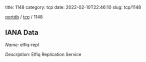 title: 1148
category: tcp
date: 2022-02-10T22:46:10
slug: tcp/1148

[portdb](/) / [tcp](/category/tcp.html) / 1148


## IANA Data

_Name:_ elfiq-repl

_Description:_ Elfiq Replication Service

